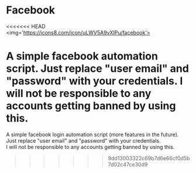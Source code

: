 # Facebook
 
<<<<<<< HEAD
<img='https://icons8.com/icon/uLWV5A9vXIPu/facebook'>

A simple facebook automation script. Just replace "user email" and "password" with your credentials. I will not be responsible to any accounts getting banned by using this.
=======
A simple facebook login automation script (more features in the future). Just replace "user email" and "password" with your credentials.
<br>I will not be responsible to any accounts getting banned by using this.
>>>>>>> 9dd13003322c69b7d6e66cf0d5b7d02c47ce30d9
